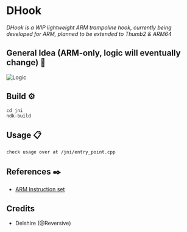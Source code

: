 # DHook
_DHook is a WIP lightweight ARM trampoline hook, currently being developed for ARM, planned to be extended to Thumb2 & ARM64_


## General Idea (ARM-only, logic will eventually change) 📌

![Logic](https://i.imgur.com/TAWoT4u.png)

## Build ⚙️

```
cd jni
ndk-build
```

## Usage 📋

```
check usage over at /jni/entry_point.cpp
```

## References ✒️
* [ARM Instruction set](https://iitd-plos.github.io/col718/ref/arm-instructionset.pdf)

## Credits
* Delshire (@Reversive)
